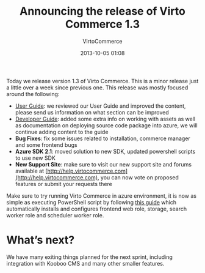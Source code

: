 ﻿---
author: VirtoCommerce
category: Release
date: 2013-10-05 01:08
excerpt: Today we release version 1.3 of Virto Commerce. This is a minor release just a little over a week since previous one.
permalink: blogs/news/announcing-the-release-of-virtocommerce-1-3
tags: [announcements]
title: "Announcing the release of Virto Commerce 1.3"
---
Today we release version 1.3 of Virto Commerce. This is a minor release just a little over a week since previous one. This release was mostly focused around the following:

* [User Guide](http://docs.virtocommerce.com/display/vc1userguide/Home): we reviewed our User Guide and improved the content, please send us information on what section can be improved
* [Developer Guide](http://docs.virtocommerce.com/display/vc1devguide/Home): added some extra info on working with assets as well as documentation on deploying source code package into azure, we will continue adding content to the guide
* **Bug Fixes**: fix some issues related to installation, commerce manager and some frontend bugs
* **Azure SDK 2.1**: moved solution to new SDK, updated powershell scripts to use new SDK
* **New Support Site**: make sure to visit our new support site and forums available at [http://help.virtocommerce.com](http://help.virtocommerce.com), you can now vote on proposed features or submit your requests there

Make sure to try running Virto Commerce in azure environment, it is now as simple as executing PowerShell script by following [this guide](http://docs.virtocommerce.com/display/vc1devguide/Source+Code+Azure+Deployment) which automatically installs and configures frontend web role, storage, search worker role and scheduler worker role.

# What’s next?

We have many exiting things planned for the next sprint, including integration with Kooboo CMS and many other smaller features.